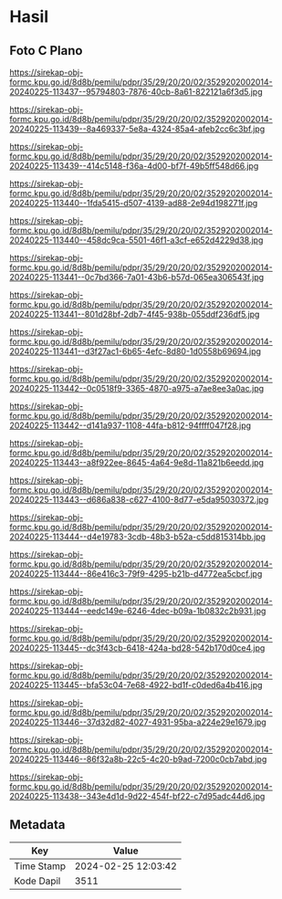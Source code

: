 # Hasil

## Foto C Plano

https://sirekap-obj-formc.kpu.go.id/8d8b/pemilu/pdpr/35/29/20/20/02/3529202002014-20240225-113437--95794803-7876-40cb-8a61-822121a6f3d5.jpg

https://sirekap-obj-formc.kpu.go.id/8d8b/pemilu/pdpr/35/29/20/20/02/3529202002014-20240225-113439--8a469337-5e8a-4324-85a4-afeb2cc6c3bf.jpg

https://sirekap-obj-formc.kpu.go.id/8d8b/pemilu/pdpr/35/29/20/20/02/3529202002014-20240225-113439--414c5148-f36a-4d00-bf7f-49b5ff548d66.jpg

https://sirekap-obj-formc.kpu.go.id/8d8b/pemilu/pdpr/35/29/20/20/02/3529202002014-20240225-113440--1fda5415-d507-4139-ad88-2e94d198271f.jpg

https://sirekap-obj-formc.kpu.go.id/8d8b/pemilu/pdpr/35/29/20/20/02/3529202002014-20240225-113440--458dc9ca-5501-46f1-a3cf-e652d4229d38.jpg

https://sirekap-obj-formc.kpu.go.id/8d8b/pemilu/pdpr/35/29/20/20/02/3529202002014-20240225-113441--0c7bd366-7a01-43b6-b57d-065ea306543f.jpg

https://sirekap-obj-formc.kpu.go.id/8d8b/pemilu/pdpr/35/29/20/20/02/3529202002014-20240225-113441--801d28bf-2db7-4f45-938b-055ddf236df5.jpg

https://sirekap-obj-formc.kpu.go.id/8d8b/pemilu/pdpr/35/29/20/20/02/3529202002014-20240225-113441--d3f27ac1-6b65-4efc-8d80-1d0558b69694.jpg

https://sirekap-obj-formc.kpu.go.id/8d8b/pemilu/pdpr/35/29/20/20/02/3529202002014-20240225-113442--0c0518f9-3365-4870-a975-a7ae8ee3a0ac.jpg

https://sirekap-obj-formc.kpu.go.id/8d8b/pemilu/pdpr/35/29/20/20/02/3529202002014-20240225-113442--d141a937-1108-44fa-b812-94ffff047f28.jpg

https://sirekap-obj-formc.kpu.go.id/8d8b/pemilu/pdpr/35/29/20/20/02/3529202002014-20240225-113443--a8f922ee-8645-4a64-9e8d-11a821b6eedd.jpg

https://sirekap-obj-formc.kpu.go.id/8d8b/pemilu/pdpr/35/29/20/20/02/3529202002014-20240225-113443--d686a838-c627-4100-8d77-e5da95030372.jpg

https://sirekap-obj-formc.kpu.go.id/8d8b/pemilu/pdpr/35/29/20/20/02/3529202002014-20240225-113444--d4e19783-3cdb-48b3-b52a-c5dd815314bb.jpg

https://sirekap-obj-formc.kpu.go.id/8d8b/pemilu/pdpr/35/29/20/20/02/3529202002014-20240225-113444--86e416c3-79f9-4295-b21b-d4772ea5cbcf.jpg

https://sirekap-obj-formc.kpu.go.id/8d8b/pemilu/pdpr/35/29/20/20/02/3529202002014-20240225-113444--eedc149e-6246-4dec-b09a-1b0832c2b931.jpg

https://sirekap-obj-formc.kpu.go.id/8d8b/pemilu/pdpr/35/29/20/20/02/3529202002014-20240225-113445--dc3f43cb-6418-424a-bd28-542b170d0ce4.jpg

https://sirekap-obj-formc.kpu.go.id/8d8b/pemilu/pdpr/35/29/20/20/02/3529202002014-20240225-113445--bfa53c04-7e68-4922-bd1f-c0ded6a4b416.jpg

https://sirekap-obj-formc.kpu.go.id/8d8b/pemilu/pdpr/35/29/20/20/02/3529202002014-20240225-113446--37d32d82-4027-4931-95ba-a224e29e1679.jpg

https://sirekap-obj-formc.kpu.go.id/8d8b/pemilu/pdpr/35/29/20/20/02/3529202002014-20240225-113446--86f32a8b-22c5-4c20-b9ad-7200c0cb7abd.jpg

https://sirekap-obj-formc.kpu.go.id/8d8b/pemilu/pdpr/35/29/20/20/02/3529202002014-20240225-113438--343e4d1d-9d22-454f-bf22-c7d95adc44d6.jpg


## Metadata

| Key        | Value               |
| ---------- | ------------------- |
| Time Stamp | 2024-02-25 12:03:42 |
| Kode Dapil | 3511                |



